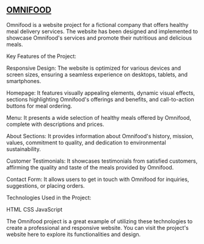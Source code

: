 ## [OMNIFOOD](https://kamildolny-omnifood.netlify.app/)


Omnifood is a website project for a fictional company that offers healthy meal delivery services. The website has been designed and implemented to showcase Omnifood's services and promote their nutritious and delicious meals.

Key Features of the Project:

Responsive Design: The website is optimized for various devices and screen sizes, ensuring a seamless experience on desktops, tablets, and smartphones.

Homepage: It features visually appealing elements, dynamic visual effects, sections highlighting Omnifood's offerings and benefits, and call-to-action buttons for meal ordering.

Menu: It presents a wide selection of healthy meals offered by Omnifood, complete with descriptions and prices.

About Sections: It provides information about Omnifood's history, mission, values, commitment to quality, and dedication to environmental sustainability.

Customer Testimonials: It showcases testimonials from satisfied customers, affirming the quality and taste of the meals provided by Omnifood.

Contact Form: It allows users to get in touch with Omnifood for inquiries, suggestions, or placing orders.

Technologies Used in the Project:

HTML
CSS
JavaScript

The Omnifood project is a great example of utilizing these technologies to create a professional and responsive website. You can visit the project's website here to explore its functionalities and design.
